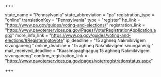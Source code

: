 +++

state_name = "Pennsylvania"
state_abbreviation = "pa"
registration_type = "online"
translationKey = "Pennsylvania"
type = "register"
hp_link = "https://www.pa.gov/guides/voting-and-elections/"
registration_link = "https://www.pavoterservices.pa.gov/Pages/VoterRegistrationApplication.aspx"
more_info_link = "https://www.pa.gov/guides/voting-and-elections/#RegisteringtoVote"
ip_deadline = "15 aghneq Nakmikivigem sivunganeng "
online_deadline = "15 aghneq Nakmikivigem sivunganeng "
mail_received_deadline = "Kaasimayaghqaguq 15 aghneq Nakmikivigem sivunganeng"
confirm_registration_link = "https://www.pavoterservices.pa.gov/pages/voterregistrationstatus.aspx"

+++
